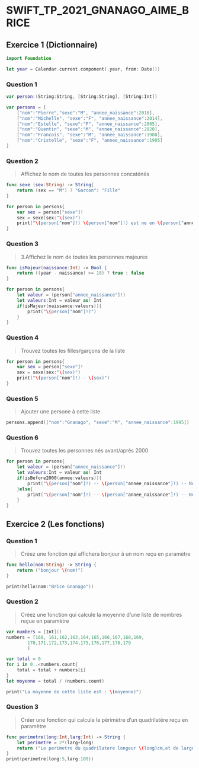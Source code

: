 # SWIFT_TP_2021_GNANAGO_AIME_BRICE


## Exercice 1 (Dictionnaire)
```swift
import Foundation

let year = Calendar.current.component(.year, from: Date())
```

### Question 1
```swift
var person:(String:String, [String:String], [String:Int])

var persons = [
    ["nom":"Pierre","sexe":"M", "annee_naissance":2010],
    ["nom":"Michelle", "sexe":"F", "annee_naissance":2014],
    ["nom":"Estelle", "sexe":"F", "annee_naissance":2005],
    ["nom":"Quentin", "sexe":"M", "annee_naissance":2020],
    ["nom":"Francois", "sexe":"M", "annee_naissance":1980],
    ["nom":"Cristelle", "sexe":"F", "annee_naissance":1995]
]
```

### Question 2
> Affichez le nom de toutes les personnes concaténés

```swift
func sexe (sex:String) -> String{
    return (sex == "M") ? "Garcon": "Fille"
}

for person in persons{
    var sex = person["sexe"]!
    sex = sexe(sex:"\(sex)")
    print("\(person["nom"]!) \(person["nom"]!) est ne en \(person["annee_naissance"]!) c'est un \(sex)")
}

```


### Question 3
> 3.Affichez le nom de toutes les personnes majeures

```swift
func isMajeur(naissance:Int) -> Bool {
    return ((year - naissance) >= 18) ? true : false
}

for person in persons{ 
    let valeur = (person["annee_naissance"]!)
    let valeurs:Int = valeur as! Int    
    if(isMajeur(naissance:valeurs)){
        print("\(person["nom"]!)")
    }
}

```

### Question 4
> Trouvez toutes les filles/garçons de la liste

```swift
for person in persons{
    var sex = person["sexe"]!
    sex = sexe(sex:"\(sex)")
    print("\(person["nom"]!) - \(sex)")
}

```
### Question 5
> Ajouter une persone à cette liste
```swift
persons.append(["nom":"Gnanago", "sexe":"M", "annee_naissance":1995])
```
### Question 6
> Trouvez toutes les personnes nés avant/après 2000
```swift
for person in persons{ 
    let valeur = (person["annee_naissance"]!)
    let valeurs:Int = valeur as! Int        
    if(isBefore2000(annee:valeurs)){
        print("\(person["nom"]!) -- \(person["annee_naissance"]!) -- Nee avant 2000")
    }else{
        print("\(person["nom"]!) -- \(person["annee_naissance"]!) -- Nee après 2000")
    }
}
```


## Exercice 2 (Les fonctions)

### Question 1
> Créez une fonction qui affichera bonjour à un nom reçu en paramètre

```swift
func hello(nom:String) -> String {
    return ("bonjour \(nom)")
}

print(hello(nom:"Brice Gnanago"))
```
### Question 2
> Créez une fonction qui calcule la moyenne d’une liste de nombres reçue en paramètre
```swift
var numbers = [Int]()
numbers = [160, 161,162,163,164,165,166,167,168,169,
        170,171,172,173,174,175,176,177,178,179
        ]

var total = 0
for i in 0..<numbers.count{
    total = total + numbers[i]
}
let moyenne = total / (numbers.count)

print("La moyenne de cette liste est : \(moyenne)")

```
### Question 3
> Créer une fonction qui calcule le périmètre d’un quadrilatère reçu en paramètre

```swift
func perimetre(long:Int,larg:Int) -> String {
    let perimetre = 2*(larg+long)
    return ("Le perimetre du quadrilatere longeur \(long)cm,et de largeur \(larg)cm est de : \(perimetre) cm")
}
print(perimetre(long:5,larg:100))
```